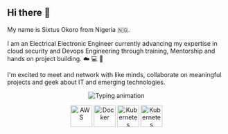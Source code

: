 ## Hi there 👋
My name is Sixtus Okoro from Nigeria 🇳🇬. 

I am an Electrical Electronic Engineer currently advancing my expertise in cloud security and Devops Engineering through training, Mentorship and hands on project building. ☁️ 💻 🛜 

I'm excited to meet and network with like minds, collaborate on meaningful projects and geek about IT and emerging technologies.

 <p align="center">
<img src="https://readme-typing-svg.demolab.com?font=Fira+Code&weight=700&size=24&duration=3000&pause=1000&color=03055B&center=true&vCenter=true&width=500&lines=Cloud+DevOps+Engineer;Cybersecurity+Engineer;Technical+Support+Specialist" alt="Typing animation" />
</p>
<p align="center">
<img src="https://techstack-generator.vercel.app/aws-icon.svg" width="50" height="50" alt="AWS" />
<img src="https://techstack-generator.vercel.app/docker-icon.svg" width="50" height="50" alt="Docker" />
<img src="https://techstack-generator.vercel.app/kubernetes-icon.svg" width="50" height="50" alt="Kubernetes" />
<img src="https://techstack-generator.vercel.app/sap-icon.svg" width="50" height="50" alt="Kubernetes" />

